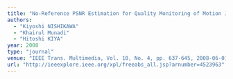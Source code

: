 ```yaml
---
title: "No-Reference PSNR Estimation for Quality Monitoring of Motion JPEG2000 Video over Lossy Packet Networks"
authors:
  - "Kiyoshi NISHIKAWA"
  - "Khairul Munadi"
  - "Hitoshi KIYA"
year: 2008
type: "journal"
venue: "IEEE Trans. Multimedia, Vol. 10, No. 4, pp. 637-645, 2008-06-01."
url: "http://ieeexplore.ieee.org/xpl/freeabs_all.jsp?arnumber=4523963"
---
```

